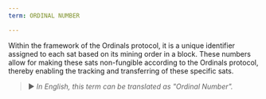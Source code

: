 ```yaml
---
term: ORDINAL NUMBER

---
```

Within the framework of the Ordinals protocol, it is a unique identifier assigned to each sat based on its mining order in a block. These numbers allow for making these sats non-fungible according to the Ordinals protocol, thereby enabling the tracking and transferring of these specific sats.

> ► *In English, this term can be translated as "Ordinal Number".*